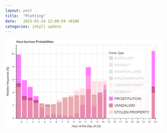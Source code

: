 ```yaml
---
layout: post
title:  "Plotting"
date:   2025-03-24 12:00:59 +0100
categories: jekyll update
---
```

![Bokeh Plot](/images/bokeh_plot.png)